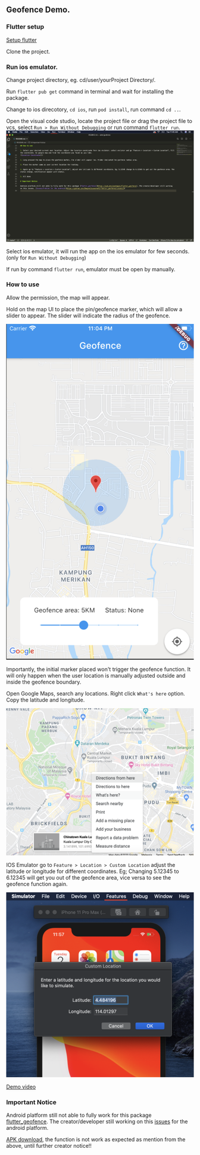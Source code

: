 ## Geofence Demo.

### Flutter setup

[Setup flutter](https://flutter.dev/docs/get-started/install/macos)

Clone the project.

### Run ios emulator.

Change project directory, eg. cd/user/yourProject Directory/.

Run `flutter pub get` command in terminal and wait for installing the package.

Change to ios direcotory, `cd ios`, run `pod install`, run command `cd ..`.

Open the visual code studio, locate the project file or drag the project file to vcs, select `Run > Run Without Debugging` or run command `flutter run`.
![Run without debugging](https://github.com/Luktm/FlutterGeoFence/blob/master/Documentation/vcs-run-dubuging.png)

Select ios emulator, it will run the app on the ios emulator for few seconds. (only for `Run Without Debugging`)

If run by command `flutter run`, emulator must be open by manually.

### How to use

Allow the permission, the map will appear.

Hold on the map UI to place the pin/geofence marker, which will allow a slider to appear. The slider will indicate the radius of the geofence.

![Place Geofence Marker](https://github.com/Luktm/FlutterGeoFence/blob/master/Documentation/geofence-marker.png)

Importantly, the initial marker placed won't trigger the geofence function. It will only happen when the user location is manually adjusted outside and inside the geofence boundary.

Open Google Maps, search any locations. Right click `What's here` option. Copy the latitude and longitude.

![Google Map Coordinate](https://github.com/Luktm/FlutterGeoFence/blob/master/Documentation/google-map-get-coordinate.png)

IOS Emulator go to `Feature > Location > Custom Location` adjust the latitude or longitude for different coordinates. Eg; Changing 5.12345 to 6.12345 will get you out of the geofence area, vice versa to see the geofence function again.

![Location Setting](https://github.com/Luktm/FlutterGeoFence/blob/master/Documentation/ios-emulator-custom-location.png)

[Demo video](https://drive.google.com/file/d/1XyS7L1rmGYLBJZXqHos6h5jV4hhM-8RV/view?usp=sharing)

### Important Notice

Android platform still not able to fully work for this package [flutter_geofence](https://pub.dev/packages/flutter_geofence). The creator/developer still working on this [issues](https://github.com/DwayneCoussement/flutter_geofence/issues/5) for the android platform.

[APK download](https://drive.google.com/file/d/1LQ0nXKQXtySBGLlmmzStY063saNKdgiV/view?usp=sharing), the function is not work as expected as mention from the above, until further creator notice!!